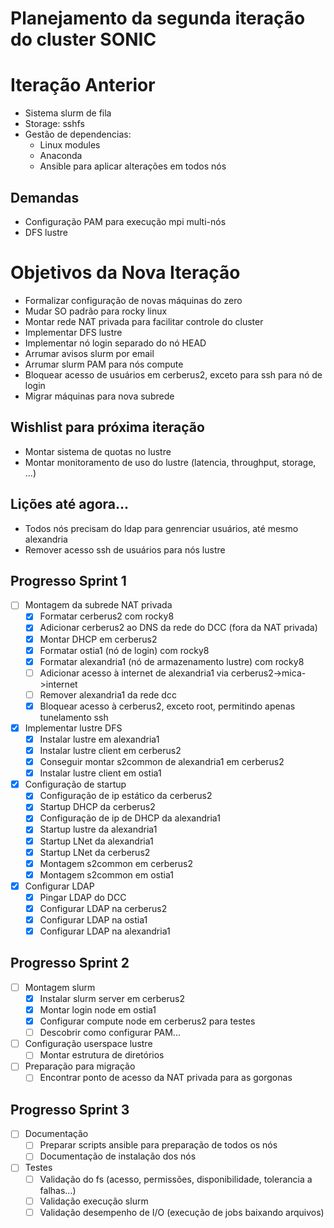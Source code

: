 # Planejamento da segunda iteração do cluster SONIC

# Iteração Anterior
 - Sistema slurm de fila
 - Storage: sshfs
 - Gestão de dependencias:
   - Linux modules
   - Anaconda
   - Ansible para aplicar alterações em todos nós
  
## Demandas
 - Configuração PAM para execução mpi multi-nós
 - DFS lustre

# Objetivos da Nova Iteração
 - Formalizar configuração de novas máquinas do zero
 - Mudar SO padrão para rocky linux
 - Montar rede NAT privada para facilitar controle do cluster
 - Implementar DFS lustre
 - Implementar nó login separado do nó HEAD
 - Arrumar avisos slurm por email
 - Arrumar slurm PAM para nós compute
 - Bloquear acesso de usuários em cerberus2, exceto para ssh para nó de login
 - Migrar máquinas para nova subrede

## Wishlist para próxima iteração
 - Montar sistema de quotas no lustre
 - Montar monitoramento de uso do lustre (latencia, throughput, storage, ...)

## Lições até agora...
 - Todos nós precisam do ldap para genrenciar usuários, até mesmo alexandria
 - Remover acesso ssh de usuários para nós lustre

## Progresso Sprint 1
 - [ ] Montagem da subrede NAT privada
   - [x] Formatar cerberus2 com rocky8
   - [x] Adicionar cerberus2 ao DNS da rede do DCC (fora da NAT privada)
   - [x] Montar DHCP em cerberus2
   - [x] Formatar ostia1 (nó de login) com rocky8
   - [x] Formatar alexandria1 (nó de armazenamento lustre) com rocky8
   - [ ] Adicionar acesso à internet de alexandria1 via cerberus2->mica->internet
   - [ ] Remover alexandria1 da rede dcc 
   - [x] Bloquear acesso à cerberus2, exceto root, permitindo apenas tunelamento ssh
 - [x] Implementar lustre DFS
   - [x] Instalar lustre em alexandria1
   - [x] Instalar lustre client em cerberus2
   - [x] Conseguir montar s2common de alexandria1 em cerberus2
   - [x] Instalar lustre client em ostia1
 - [x] Configuração de startup
   - [x] Configuração de ip estático da cerberus2
   - [x] Startup DHCP da cerberus2
   - [x] Configuração de ip de DHCP da alexandria1
   - [x] Startup lustre da alexandria1
   - [x] Startup LNet da alexandria1
   - [x] Startup LNet da cerberus2
   - [x] Montagem s2common em cerberus2
   - [x] Montagem s2common em ostia1
 - [x] Configurar LDAP
   - [x] Pingar LDAP do DCC
   - [x] Configurar LDAP na cerberus2
   - [x] Configurar LDAP na ostia1
   - [x] Configurar LDAP na alexandria1

## Progresso Sprint 2
 - [ ] Montagem slurm
   - [x] Instalar slurm server em cerberus2
   - [x] Montar login node em ostia1
   - [x] Configurar compute node em cerberus2 para testes
   - [ ] Descobrir como configurar PAM...
 - [ ] Configuração userspace lustre
   - [ ] Montar estrutura de diretórios
 - [ ] Preparação para migração
   - [ ] Encontrar ponto de acesso da NAT privada para as gorgonas

## Progresso Sprint 3
 - [ ] Documentação
   - [ ] Preparar scripts ansible para preparação de todos os nós
   - [ ] Documentação de instalação dos nós
 - [ ] Testes
   - [ ] Validação do fs (acesso, permissões, disponibilidade, tolerancia a falhas...)
   - [ ] Validação execução slurm
   - [ ] Validação desempenho de I/O (execução de jobs baixando arquivos)
